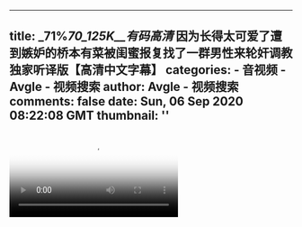 
---
title: _71%_70_125K__有码高清_  因为长得太可爱了遭到嫉妒的桥本有菜被闺蜜报复找了一群男性来轮奸调教独家听译版【高清中文字幕】
categories: 
    - 音视频
    - Avgle - 视频搜索
author: Avgle - 视频搜索
comments: false
date: Sun, 06 Sep 2020 08:22:08 GMT
thumbnail: ''
---

<div>   
<video controls loop poster="https://static-clst.avgle.com/videos/tmb13/430639/1.jpg" src="https://static-clst.avgle.com/videos/tmb13/430639/preview.mp4"></video>  
</div>
            